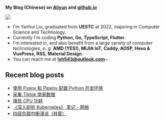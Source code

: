 **My Blog (Chinese) on [Aliyun](https://blog.lyh543.cn/) and [github.io](https://lyh543.github.io/)**

<div>
<div>
<img  src="https://github-readme-stats.vercel.app/api?username=lyh543&show_icons=true&locale=en"/>
<!-- <img  src="https://github-readme-stats.vercel.app/api/top-langs?username=lyh543&show_icons=true&locale=en&layout=compact"/> -->
</div>
</div>

* I'm Yanhui Liu, graduated from **UESTC** at 2022, majoring in Computer Science and Technology.
* Currently I'm coding **Python, Go, TypeScript, Flutter**.
* I'm interested in, and also benefit from a large variety of computer technologies, e. g. **AMD (YES!), MIJIA IoT, Caddy, AOSP, Hexo & VuePress, RSS, Material Design**.
* You can reach me at **lyh543@outlook.com**~

<!-- 
* I'm working as software engineer for auto driving infrastructure of **[AutraTech](https://www.autra.tech/)**.
  * Welcome to join us (in Beijing, Guangzhou and Shenzhen)! Job descriptions are on official site, also you can send me email to get more details.
-->

## Recent blog posts

<!-- BLOG-POST-LIST:START -->
- [使用 Pyenv 和 Pipenv 配置 Python 开发环境](https://blog.lyh543.cn/posts/2025-01-18-setup-python-dev-environment-with-pyenv-and-pipenv.html)
- [采集 Tiktok 商家数据](https://blog.lyh543.cn/posts/2024-10-25-collect-tiktok-merchant-data.html)
- [降低 CPU 功耗](https://blog.lyh543.cn/posts/2024-08-24-reduce-cpu-power.html)
- [《深入剖析 Kubernetes》 笔记 - 网络](https://blog.lyh543.cn/posts/2024-05-12-deep-dive-into-kubernetes-note/3-network.html)
- [四层负载均衡漫谈（转载）](https://blog.lyh543.cn/posts/2024-05-22-layer-4-load-balance.html)
<!-- BLOG-POST-LIST:END -->
